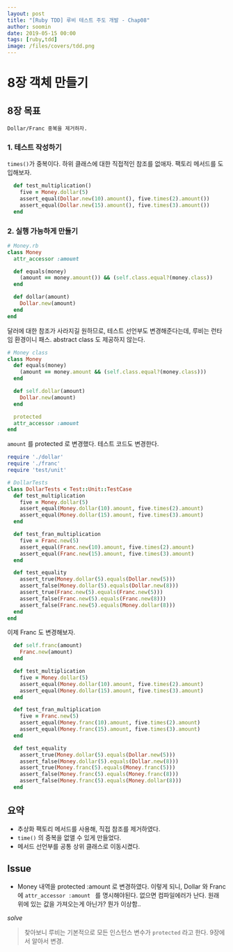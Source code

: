 ```yaml
---
layout: post
title: "[Ruby TDD] 루비 테스트 주도 개발 - Chap08"
author: soomin
date: 2019-05-15 00:00
tags: [ruby,tdd]
image: /files/covers/tdd.png
---
```


# 8장 객체 만들기

## 8장 목표

    Dollar/Franc 중복을 제거하자.

### 1. 테스트 작성하기

`times()`가 중복이다. 하위 클래스에 대한 직접적인 참조를 없애자. 팩토리 메서드를 도입해보자.

```ruby
  def test_multiplication()
    five = Money.dollar(5)
    assert_equal(Dollar.new(10).amount(), five.times(2).amount())
    assert_equal(Dollar.new(15).amount(), five.times(3).amount())
  end
```

### 2. 실행 가능하게 만들기

```ruby
# Money.rb
class Money
  attr_accessor :amount

  def equals(money)
    (amount == money.amount()) && (self.class.equal?(money.class))
  end

  def dollar(amount)
    Dollar.new(amount)
  end
end
```

달러에 대한 참조가 사라지길 원하므로, 테스트 선언부도 변경해준다는데, 루비는 런타임 환경이니 패스. abstract class 도 제공하지 않는다. 


```ruby
# Money class
class Money
  def equals(money)
    (amount == money.amount && (self.class.equal?(money.class)))
  end

  def self.dollar(amount)
    Dollar.new(amount)
  end

  protected
  attr_accessor :amount
end
```

`amount` 를 protected 로 변경했다. 테스트 코드도 변경한다.

```ruby
require './dollar'
require './franc'
require 'test/unit'

# DollarTests
class DollarTests < Test::Unit::TestCase
  def test_multiplication
    five = Money.dollar(5)
    assert_equal(Money.dollar(10).amount, five.times(2).amount)
    assert_equal(Money.dollar(15).amount, five.times(3).amount)
  end

  def test_fran_multiplication
    five = Franc.new(5)
    assert_equal(Franc.new(10).amount, five.times(2).amount)
    assert_equal(Franc.new(15).amount, five.times(3).amount)
  end

  def test_equality
    assert_true(Money.dollar(5).equals(Dollar.new(5)))
    assert_false(Money.dollar(5).equals(Dollar.new(8)))
    assert_true(Franc.new(5).equals(Franc.new(5)))
    assert_false(Franc.new(5).equals(Franc.new(8)))
    assert_false(Franc.new(5).equals(Money.dollar(8)))
  end
end
```

이제 Franc 도 변경해보자. 

```ruby
  def self.franc(amount)
    Franc.new(amount)
  end
```

```ruby
  def test_multiplication
    five = Money.dollar(5)
    assert_equal(Money.dollar(10).amount, five.times(2).amount)
    assert_equal(Money.dollar(15).amount, five.times(3).amount)
  end

  def test_fran_multiplication
    five = Franc.new(5)
    assert_equal(Money.franc(10).amount, five.times(2).amount)
    assert_equal(Money.franc(15).amount, five.times(3).amount)
  end

  def test_equality
    assert_true(Money.dollar(5).equals(Dollar.new(5)))
    assert_false(Money.dollar(5).equals(Dollar.new(8)))
    assert_true(Money.franc(5).equals(Money.franc(5)))
    assert_false(Money.franc(5).equals(Money.franc(8)))
    assert_false(Money.franc(5).equals(Money.dollar(8)))
  end
```

## 요약

- 추상화 팩토리 메서드를 사용해, 직접 참조를 제거하였다.
- `time()` 의 중복을 없앨 수 있게 만들었다.
- 메서드 선언부를 공통 상위 클래스로 이동시켰다. 


## Issue

- Money 내역을 protected :amount 로 변경하였다. 이렇게 되니, Dollar 와 Franc 에 `attr_accessor :amount ` 를 명시해야된다.  없으면 컴파일에러가 난다. 원래 위에 있는 값을 가져오는게 아닌가? 뭔가 이상함.. 

_solve_

> 찾아보니 루비는 기본적으로 모든 인스턴스 변수가 `protected` 라고 한다. 9장에서 알아서 변경. 